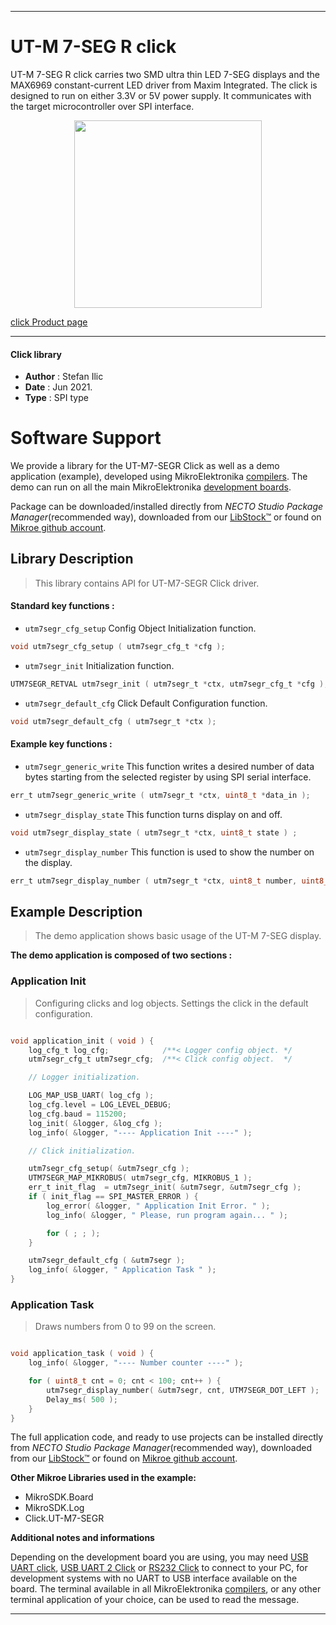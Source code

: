 
---
# UT-M 7-SEG R click

UT-M 7-SEG R click carries two SMD ultra thin LED 7-SEG displays and the MAX6969 constant-current LED driver from Maxim Integrated. The click is designed to run on either 3.3V or 5V power supply. It communicates with the target microcontroller over SPI interface.

<p align="center">
  <img src="https://download.mikroe.com/images/click_for_ide/utm7segr_click.png" height=300px>
</p>

[click Product page](https://www.mikroe.com/ut-m-7-seg-r-click)

---


#### Click library

- **Author**        : Stefan Ilic
- **Date**          : Jun 2021.
- **Type**          : SPI type


# Software Support

We provide a library for the UT-M7-SEGR Click
as well as a demo application (example), developed using MikroElektronika
[compilers](https://www.mikroe.com/necto-studio).
The demo can run on all the main MikroElektronika [development boards](https://www.mikroe.com/development-boards).

Package can be downloaded/installed directly from *NECTO Studio Package Manager*(recommended way), downloaded from our [LibStock&trade;](https://libstock.mikroe.com) or found on [Mikroe github account](https://github.com/MikroElektronika/mikrosdk_click_v2/tree/master/clicks).

## Library Description

> This library contains API for UT-M7-SEGR Click driver.

#### Standard key functions :

- `utm7segr_cfg_setup` Config Object Initialization function.
```c
void utm7segr_cfg_setup ( utm7segr_cfg_t *cfg );
```

- `utm7segr_init` Initialization function.
```c
UTM7SEGR_RETVAL utm7segr_init ( utm7segr_t *ctx, utm7segr_cfg_t *cfg );
```

- `utm7segr_default_cfg` Click Default Configuration function.
```c
void utm7segr_default_cfg ( utm7segr_t *ctx );
```

#### Example key functions :

- `utm7segr_generic_write` This function writes a desired number of data bytes starting from the selected register by using SPI serial interface.
```c
err_t utm7segr_generic_write ( utm7segr_t *ctx, uint8_t *data_in );
```

- `utm7segr_display_state` This function turns display on and off.
```c
void utm7segr_display_state ( utm7segr_t *ctx, uint8_t state ) ;
```

- `utm7segr_display_number` This function is used to show the number on the display.
```c
err_t utm7segr_display_number ( utm7segr_t *ctx, uint8_t number, uint8_t dot_pos );
```

## Example Description

> The demo application shows basic usage of the UT-M 7-SEG display.

**The demo application is composed of two sections :**

### Application Init

> Configuring clicks and log objects. Settings the click in the default configuration.

```c

void application_init ( void ) {
    log_cfg_t log_cfg;            /**< Logger config object. */
    utm7segr_cfg_t utm7segr_cfg;  /**< Click config object.  */

    // Logger initialization.

    LOG_MAP_USB_UART( log_cfg );
    log_cfg.level = LOG_LEVEL_DEBUG;
    log_cfg.baud = 115200;
    log_init( &logger, &log_cfg );
    log_info( &logger, "---- Application Init ----" );

    // Click initialization.

    utm7segr_cfg_setup( &utm7segr_cfg );
    UTM7SEGR_MAP_MIKROBUS( utm7segr_cfg, MIKROBUS_1 );
    err_t init_flag  = utm7segr_init( &utm7segr, &utm7segr_cfg );
    if ( init_flag == SPI_MASTER_ERROR ) {
        log_error( &logger, " Application Init Error. " );
        log_info( &logger, " Please, run program again... " );

        for ( ; ; );
    }

    utm7segr_default_cfg ( &utm7segr );
    log_info( &logger, " Application Task " );
}

```

### Application Task

> Draws numbers from 0 to 99 on the screen.

```c

void application_task ( void ) {  
    log_info( &logger, "---- Number counter ----" );

    for ( uint8_t cnt = 0; cnt < 100; cnt++ ) {
        utm7segr_display_number( &utm7segr, cnt, UTM7SEGR_DOT_LEFT );
        Delay_ms( 500 );
    }
}

```


The full application code, and ready to use projects can be installed directly from *NECTO Studio Package Manager*(recommended way), downloaded from our [LibStock&trade;](https://libstock.mikroe.com) or found on [Mikroe github account](https://github.com/MikroElektronika/mikrosdk_click_v2/tree/master/clicks).

**Other Mikroe Libraries used in the example:**

- MikroSDK.Board
- MikroSDK.Log
- Click.UT-M7-SEGR

**Additional notes and informations**

Depending on the development board you are using, you may need
[USB UART click](http://shop.mikroe.com/usb-uart-click),
[USB UART 2 Click](http://shop.mikroe.com/usb-uart-2-click) or
[RS232 Click](http://shop.mikroe.com/rs232-click) to connect to your PC, for
development systems with no UART to USB interface available on the board. The
terminal available in all MikroElektronika
[compilers](http://shop.mikroe.com/compilers), or any other terminal application
of your choice, can be used to read the message.

---

